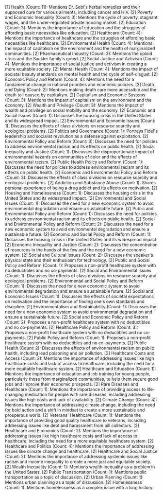 [1] Health (Count: 11): Mentions Dr. Sebi's herbal remedies and their supposed cure for various ailments, including cancer and HIV.
	[2] Poverty and Economic Inequality (Count: 3): Mentions the cycle of poverty, stagnant wages, and the under-regulated private housing market.
	[2] Education (Count: 3): Mentions the importance of education and the struggles of affording basic necessities like education.
	[2] Healthcare (Count: 4): Mentions the importance of healthcare and the struggles of affording basic necessities like healthcare.
	[2] Environmental Health (Count: 4): Mentions the impact of capitalism on the environment and the health of marginalized communities.
	[2] Pharmaceutical Industry (Count: 3): Mentions the opioid crisis and the Sackler family's greed.
	[2] Social Justice and Activism (Count: 4): Mentions the importance of social justice and activism in creating a more equitable society.
	[2] Mental Health (Count: 4): Mentions the impact of societal beauty standards on mental health and the cycle of self-disgust.
	[2] Economic Policy and Reform (Count: 4): Mentions the need for a fundamental change in national priorities and economic policies.
	[2] Death and Dying (Count: 2): Mentions making death care more accessible and the death toll caused by capitalism.
	[2] Capitalism and Economic Systems (Count: 3): Mentions the impact of capitalism on the environment and the economy.
	[2] Wealth and Privilege (Count: 3): Mentions the impact of wealth and privilege on social mobility and the economy.
	[2] Economic and Social Issues (Count: 1): Discusses the housing crisis in the United States and its widespread impact.
	[2] Environmental and Economic Issues (Count: 1): Discusses the effects of class divisions on resource scarcity and ecological problems.
	[2] Politics and Governance (Count: 1): Portrays Fidel's leadership and socialist revolution as a defense against exploitation.
	[2] Environmental Policy and Reform (Count: 3): Discusses the need for policies to address environmental racism and its effects on public health.
	[2] Social Inequality and Justice (Count: 1): Discusses the disproportionate impact of environmental hazards on communities of color and the effects of environmental racism.
	[2] Public Health Policy and Reform (Count: 1): Discusses the need for policies to address environmental racism and its effects on public health.
	[2] Economic and Environmental Policy and Reform (Count: 3): Discusses the effects of class divisions on resource scarcity and ecological problems.
	[2] Addiction and Substance Abuse (Count: 1): Shares personal experience of being a drug addict and its effects on motivation.
	[2] Housing and Homelessness (Count: 1): Discusses the housing crisis in the United States and its widespread impact.
	[2] Environmental and Social Issues (Count: 1): Discusses the need for a new economic system to avoid environmental degradation and ensure a sustainable future.
	[2] Public and Environmental Policy and Reform (Count: 1): Discusses the need for policies to address environmental racism and its effects on public health.
	[2] Social and Environmental Policy and Reform (Count: 2): Discusses the need for a new economic system to avoid environmental degradation and ensure a sustainable future.
	[2] Economic and Social Policy and Reform (Count: 1): Discusses the housing crisis in the United States and its widespread impact.
	[2] Economic Inequality and Justice (Count: 2): Discusses the concentration of resources in the hands of the few and the need for a new economic system.
	[2] Social and Cultural Issues (Count: 2): Discusses the speaker's physical state and their enthusiasm for technology.
	[2] Public and Social Policy and Reform (Count: 1): Proposes a non-profit healthcare system with no deductibles and no co-payments.
	[2] Social and Environmental Issues (Count: 1): Discusses the effects of class divisions on resource scarcity and ecological problems.
	[2] Environmental and Social Policy and Reform (Count: 1): Discusses the need for a new economic system to avoid environmental degradation and ensure a sustainable future.
	[2] Social and Economic Issues (Count: 1): Discusses the effects of societal expectations on motivation and the importance of finding one's own standards and discipline.
	[2] Environmentalism and Sustainability (Count: 1): Discusses the need for a new economic system to avoid environmental degradation and ensure a sustainable future.
	[2] Social and Economic Policy and Reform (Count: 2): Proposes a non-profit healthcare system with no deductibles and no co-payments.
	[2] Healthcare Policy and Reform (Count: 3): Proposes a non-profit healthcare system with no deductibles and no co-payments.
	[2] Public Policy and Reform (Count: 1): Proposes a non-profit healthcare system with no deductibles and no co-payments.
	[2] Public Health (Count: 2): Discusses the effects of environmental racism on public health, including lead poisoning and air pollution.
	[2] Healthcare Costs and Access (Count: 2): Mentions the importance of addressing issues like high healthcare costs and lack of access to healthcare, including the need for a more equitable healthcare system.
	[2] Healthcare and Education (Count: 1): Mentions the importance of education and job training for young people, particularly those from marginalized communities, to help them secure good jobs and improve their economic prospects.
	[2] Rare Diseases and Healthcare (Count: 1): Mentions the importance of providing access to life-changing medication for people with rare diseases, including addressing issues like high costs and lack of availability.
	[2] Climate Change (Count: 4): Mentions the importance of addressing climate change, including the need for bold action and a shift in mindset to create a more sustainable and prosperous world.
	[2] Veterans' Healthcare (Count: 1): Mentions the importance of providing good quality healthcare to veterans, including addressing issues like debt and harassment from bill collectors.
	[2] Healthcare and Economics (Count: 2): Mentions the importance of addressing issues like high healthcare costs and lack of access to healthcare, including the need for a more equitable healthcare system.
	[2] Healthcare and Politics (Count: 4): Mentions the importance of addressing issues like climate change and healthcare,
	[2] Healthcare and Social Justice (Count: 2): Mentions the importance of addressing systemic issues like racism and income inequality to create a more just and equitable society.
	[2] Wealth Inequality (Count: 1): Mentions wealth inequality as a problem in the United States.
	[2] Public Transportation (Count: 1): Mentions public transportation as a topic of discussion.
	[2] Urban Planning (Count: 1): Mentions urban planning as a topic of discussion.
	[2] Homelessness (Count: 1): Mentions homelessness as a complex issue with a long history.

